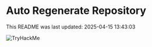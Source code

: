 # Auto Regenerate Repository

This README was last updated: 2025-04-15 13:43:03

 ![TryHackMe](https://tryhackme.com/badge/533634)